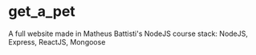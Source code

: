 # get_a_pet
A full website made in Matheus Battisti's NodeJS course
stack: NodeJS, Express, ReactJS, Mongoose
